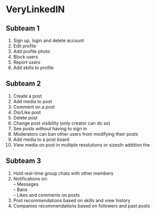 # VeryLinkedIN

## Subteam 1 
1. Sign up, login and delete account
2. Edit profile
3. Add profile photo
4. Block users
5. Report users
6. Add skills to profile

## Subteam 2
1. Create a post
2. Add media to post
3. Comment on a post
4. Dis/Like post
5. Delete post
6. Change post visibility (only creator can do so)
7. See posts without having to sign in
8. Moderators can ban other users from modifying their posts
9. Add media to a post board
10. View media on post in multiple resolutions or sizesIn addition the

## Subteam 3
1. Hold real-time group chats with other members
2. Notifications on: <br>
– Messages <br>
– Bans <br>
– Likes and comments on posts <br>
3. Post recommendations based on skills and view history
4. Companies recommendations based on followers and past posts 

